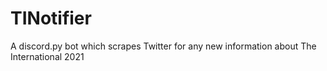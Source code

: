 # TINotifier
A discord.py bot which scrapes Twitter for any new information about The International 2021
